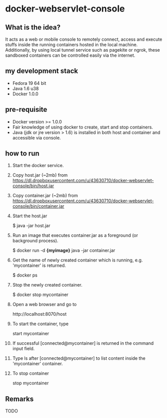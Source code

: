 docker-webservlet-console
=========================

What is the idea?
-----------------
It acts as a web or mobile console to remotely connect, access and execute stuffs inside the running containers hosted in the local machine. Additionally, by using local tunnel service such as pagekite or ngrok, these sandboxed containers can be controlled easily via the internet.

my development stack
--------------------
* Fedora 19 64 bit
* Java 1.6 u38
* Docker 1.0.0

pre-requisite
------------
* Docker version  >= 1.0.0
* Fair knowledge of using docker to create, start and stop containers.
* Java (jdk or jre version > 1.6) is installed in both host and container and accessible via console.

how to run
----------
1. Start the docker service.

2. Copy host.jar (~2mb) from https://dl.dropboxusercontent.com/u/43630710/docker-webservlet-console/bin/host.jar

3. Copy container.jar (~2mb) from https://dl.dropboxusercontent.com/u/43630710/docker-webservlet-console/bin/container.jar

4. Start the host.jar

	$ java -jar host.jar

5. Run an image that executes container.jar as a foreground (or background process).

	$ docker run -d **{myimage}** java -jar container.jar

6. Get the name of newly created container which is running, e.g. 'mycontainer' is returned.

	$ docker ps

7. Stop the newly created container.

	$ docker stop mycontainer

8. Open a web browser and go to

	http://localhost:8070/host

9. To start the container, type

	start mycontainer

10. If successful [connected@mycontainer] is returned in the command input field.

11. Type ls after [connected@mycontainer] to list content inside the 'mycontainer' container.

12. To stop container

	stop mycontainer


Remarks
-------
TODO


